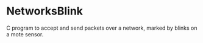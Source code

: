 # NetworksBlink
C program to accept and send packets over a network, marked by blinks on a mote sensor.
